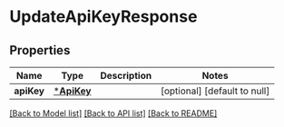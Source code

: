 # UpdateApiKeyResponse

## Properties
Name | Type | Description | Notes
------------ | ------------- | ------------- | -------------
**apiKey** | [***ApiKey**](APIKey.md) |  | [optional] [default to null]

[[Back to Model list]](../README.md#documentation-for-models) [[Back to API list]](../README.md#documentation-for-api-endpoints) [[Back to README]](../README.md)


